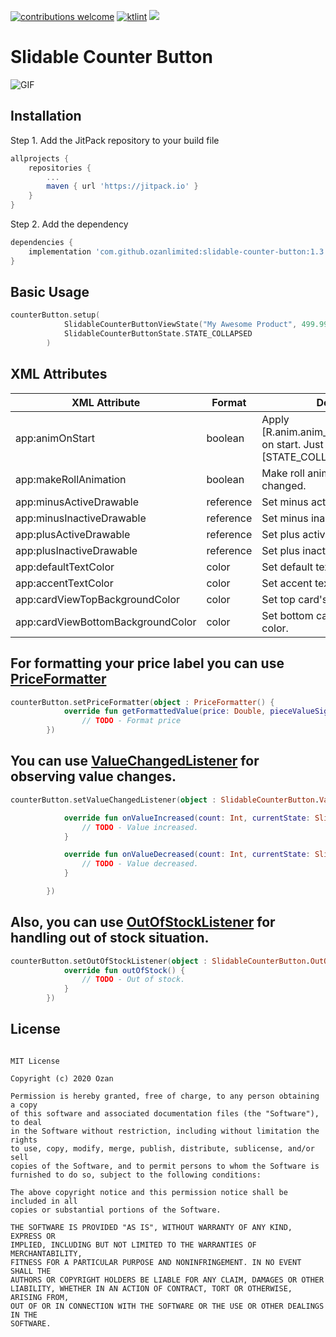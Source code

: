 <a href="https://github.com/ozanlimited/slidable-counter-button/pulls"><img src="https://img.shields.io/badge/contributions-welcome-brightgreen.svg?style=flat" alt="contributions welcome" /></a>
<a href="https://ktlint.github.io/"><img src="https://img.shields.io/badge/code%20style-%E2%9D%A4-FF4081.svg" alt="ktlint" /></a>
[![](https://jitpack.io/v/ozanlimited/slidable-counter-button.svg)](https://jitpack.io/#ozanlimited/slidable-counter-button)
# Slidable Counter Button

![GIF](https://user-images.githubusercontent.com/22769589/102698965-625dd480-4252-11eb-87ab-f43134704e09.gif)

## Installation
Step 1. Add the JitPack repository to your build file
```gradle
allprojects {
	repositories {
		...
		maven { url 'https://jitpack.io' }
	}
}
```
Step 2. Add the dependency
```gradle
dependencies {
	implementation 'com.github.ozanlimited:slidable-counter-button:1.3.0'
}
```

## Basic Usage
```kotlin
counterButton.setup(
            SlidableCounterButtonViewState("My Awesome Product", 499.99, "$", 5),
            SlidableCounterButtonState.STATE_COLLAPSED
        )
```

## XML Attributes
<table>
<thead>
  <tr>
    <th>XML Attribute</th>
    <th>Format</th>
    <th>Description</th>
  </tr>
</thead>
<tbody>
  <tr>
    <td>app:animOnStart</td>
    <td>boolean</td>
    <td>Apply [R.anim.anim_bounce_left_to_right] on start. Just works with [STATE_COLLAPSED]</td>
  </tr>
  <tr>
    <td>app:makeRollAnimation</td>
    <td>boolean</td>
    <td>Make roll animation on count changed.</td>
  </tr>
  <tr>
    <td>app:minusActiveDrawable</td>
    <td>reference</td>
    <td>Set minus active drawable.</td>
  </tr>
  <tr>
    <td>app:minusInactiveDrawable</td>
    <td>reference</td>
    <td>Set minus inactive drawable.</td>
  </tr>
  <tr>
    <td>app:plusActiveDrawable</td>
    <td>reference</td>
    <td>Set plus active drawable.</td>
  </tr>
  <tr>
    <td>app:plusInactiveDrawable</td>
    <td>reference</td>
    <td>Set plus inactive drawable.</td>
  </tr>
  <tr>
    <td>app:defaultTextColor</td>
    <td>color</td>
    <td>Set default text color.</td>
  </tr>
  <tr>
    <td>app:accentTextColor</td>
    <td>color</td>
    <td>Set accent text color.</td>
  </tr>
  <tr>
    <td>app:cardViewTopBackgroundColor</td>
    <td>color</td>
    <td>Set top card's background color.</td>
  </tr>
  <tr>
    <td>app:cardViewBottomBackgroundColor</td>
    <td>color</td>
    <td>Set bottom card's background color.</td>
  </tr>
</tbody>
</table>

## For formatting your price label you can use [PriceFormatter](https://github.com/ozanlimited/slidable-counter-button/blob/master/lib/src/main/java/com/ozan/lib/slidablecounterbutton/PriceFormatter.kt)

```kotlin
counterButton.setPriceFormatter(object : PriceFormatter() {
            override fun getFormattedValue(price: Double, pieceValueSign: String?): CharSequence =
                // TODO - Format price
        })
```

## You can use [ValueChangedListener](https://github.com/ozanlimited/slidable-counter-button/blob/4d46f3f8a0c877463726e89a65166b5031f2d488/lib/src/main/java/com/ozan/lib/slidablecounterbutton/SlidableCounterButton.kt#L1010) for observing value changes.

```kotlin
counterButton.setValueChangedListener(object : SlidableCounterButton.ValueChangedListener {

            override fun onValueIncreased(count: Int, currentState: SlidableCounterButtonState) {
                // TODO - Value increased.
            }

            override fun onValueDecreased(count: Int, currentState: SlidableCounterButtonState) {
                // TODO - Value decreased.
            }

        })
```

## Also, you can use [OutOfStockListener](https://github.com/ozanlimited/slidable-counter-button/blob/4d46f3f8a0c877463726e89a65166b5031f2d488/lib/src/main/java/com/ozan/lib/slidablecounterbutton/SlidableCounterButton.kt#L1015) for handling out of stock situation.

```kotlin
counterButton.setOutOfStockListener(object : SlidableCounterButton.OutOfStockListener {
            override fun outOfStock() {
                // TODO - Out of stock.
            }
        })
```

<h2 id="license">License</h2>

<pre><code>
MIT License

Copyright (c) 2020 Ozan

Permission is hereby granted, free of charge, to any person obtaining a copy
of this software and associated documentation files (the "Software"), to deal
in the Software without restriction, including without limitation the rights
to use, copy, modify, merge, publish, distribute, sublicense, and/or sell
copies of the Software, and to permit persons to whom the Software is
furnished to do so, subject to the following conditions:

The above copyright notice and this permission notice shall be included in all
copies or substantial portions of the Software.

THE SOFTWARE IS PROVIDED "AS IS", WITHOUT WARRANTY OF ANY KIND, EXPRESS OR
IMPLIED, INCLUDING BUT NOT LIMITED TO THE WARRANTIES OF MERCHANTABILITY,
FITNESS FOR A PARTICULAR PURPOSE AND NONINFRINGEMENT. IN NO EVENT SHALL THE
AUTHORS OR COPYRIGHT HOLDERS BE LIABLE FOR ANY CLAIM, DAMAGES OR OTHER
LIABILITY, WHETHER IN AN ACTION OF CONTRACT, TORT OR OTHERWISE, ARISING FROM,
OUT OF OR IN CONNECTION WITH THE SOFTWARE OR THE USE OR OTHER DEALINGS IN THE
SOFTWARE.
</code></pre>
